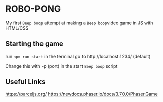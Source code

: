 # ROBO-PONG
My first ```Beep boop``` attempt at making a ```Beep boop```video game in JS with HTML/CSS

## Starting the game
run ```npm run start``` in the terminal
go to http://localhost:1234/ (default)


Change this with -p (port) in the start ```Beep boop``` script


## Useful Links
https://parceljs.org/
https://newdocs.phaser.io/docs/3.70.0/Phaser.Game
